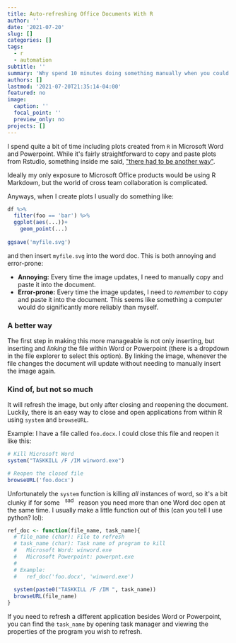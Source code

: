 ```yaml
---
title: Auto-refreshing Office Documents With R
author: ''
date: '2021-07-20'
slug: []
categories: []
tags: 
  - r
  - automation
subtitle: ''
summary: 'Why spend 10 minutes doing something manually when you could spend 1 hour automating it?'
authors: []
lastmod: '2021-07-20T21:35:14-04:00'
featured: no
image:
  caption: ''
  focal_point: ''
  preview_only: no
projects: []
---
```


I spend quite a bit of time including plots created from `R` in Microsoft Word and Powerpoint. While it's fairly straightforward to copy and paste plots from Rstudio, something inside me said, ["there had to be another way"](https://www.youtube.com/watch?v=AeSjt7cqq-k).

Ideally my only exposure to Microsoft Office products would be using R Markdown, but the world of cross team collaboration is complicated.

Anyways, when I create plots I usually do something like:

```r
df %>% 
  filter(foo == 'bar') %>% 
  ggplot(aes(...))+
    geom_point(...)
    
ggsave('myfile.svg')
```

and then insert `myfile.svg` into the word doc. This is both annoying and error-prone:

- **Annoying:** Every time the image updates, I need to manually copy and paste it into the document. 
- **Error-prone:** Every time the image updates, I need to _remember_ to copy and paste it into the document. This seems like something a computer would do significantly more reliably than myself.

### A better way

The first step in making this more manageable is not only inserting, but inserting and _linking_ the file within Word or Powerpoint (there is a dropdown in the file explorer to select this option). By linking the image, whenever the file changes the document will update without needing to manually insert the image again.

### Kind of, but not so much

It will refresh the image, but only after closing and reopening the document. Luckily, there is an easy way to close and open applications from within R using `system` and `browseURL`. 

Example: I have a file called `foo.docx`. I could close this file and reopen it like this:

```r
# Kill Microsoft Word
system("TASKKILL /F /IM winword.exe")

# Reopen the closed file
browseURL('foo.docx')
```

Unfortunately the `system` function is killing _all_ instances of word, so it's a bit clunky if for some &nbsp; <sup> sad </sup> &nbsp; reason you need more than one Word doc open at the same time. I usually make a little function out of this (can you tell I use python? lol):

```r
ref_doc <- function(file_name, task_name){
  # file_name (char): File to refresh
  # task_name (char): Task name of program to kill
  #   Microsoft Word: winword.exe
  #   Microsoft Powerpoint: powerpnt.exe
  #
  # Example:
  #   ref_doc('foo.docx', 'winword.exe')
  
  system(paste0("TASKKILL /F /IM ", task_name))
  browseURL(file_name)
}
```

If you need to refresh a different application besides Word or Powerpoint, you can find the `task_name` by opening task manager and viewing the properties of the program you wish to refresh.